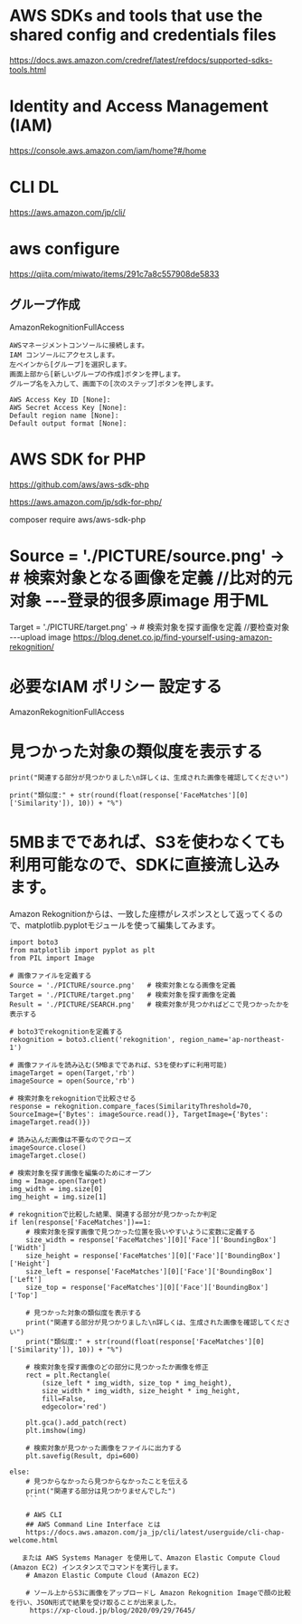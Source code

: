 # AWS SDKs and tools that use the shared config and credentials files
https://docs.aws.amazon.com/credref/latest/refdocs/supported-sdks-tools.html

# Identity and Access Management (IAM)
https://console.aws.amazon.com/iam/home?#/home

# CLI DL
https://aws.amazon.com/jp/cli/

# aws configure
https://qiita.com/miwato/items/291c7a8c557908de5833
## グループ作成
AmazonRekognitionFullAccess
```
AWSマネージメントコンソールに接続します。
IAM コンソールにアクセスします。
左ペインから[グループ]を選択します。
画面上部から[新しいグループの作成]ボタンを押します。
グループ名を入力して、画面下の[次のステップ]ボタンを押します。

AWS Access Key ID [None]: 
AWS Secret Access Key [None]: 
Default region name [None]: 
Default output format [None]: 
```
# AWS SDK for PHP
https://github.com/aws/aws-sdk-php

https://aws.amazon.com/jp/sdk-for-php/
 
composer require aws/aws-sdk-php




# Source = './PICTURE/source.png'  -> # 検索対象となる画像を定義 //比对的元对象 ---登录的很多原image 用于ML

Target = './PICTURE/target.png'   -> # 検索対象を探す画像を定義 //要检查对象  ---upload image
https://blog.denet.co.jp/find-yourself-using-amazon-rekognition/

# 必要なIAM ポリシー 設定する

AmazonRekognitionFullAccess

# 見つかった対象の類似度を表示する
    print("関連する部分が見つかりました\n詳しくは、生成された画像を確認してください")
    
    print("類似度:" + str(round(float(response['FaceMatches'][0]['Similarity']), 10)) + "%")
    
    

    
# 5MBまでであれば、S3を使わなくても利用可能なので、SDKに直接流し込みます。
Amazon Rekognitionからは、一致した座標がレスポンスとして返ってくるので、matplotlib.pyplotモジュールを使って編集してみます。
```
import boto3
from matplotlib import pyplot as plt
from PIL import Image

# 画像ファイルを定義する
Source = './PICTURE/source.png'   # 検索対象となる画像を定義
Target = './PICTURE/target.png'   # 検索対象を探す画像を定義
Result = './PICTURE/SEARCH.png'   # 検索対象が見つかればどこで見つかったかを表示する

# boto3でrekognitionを定義する
rekognition = boto3.client('rekognition', region_name='ap-northeast-1')

# 画像ファイルを読み込む(5MBまでであれば、S3を使わずに利用可能)
imageTarget = open(Target,'rb')
imageSource = open(Source,'rb')

# 検索対象をrekognitionで比較させる
response = rekognition.compare_faces(SimilarityThreshold=70, SourceImage={'Bytes': imageSource.read()}, TargetImage={'Bytes': imageTarget.read()})

# 読み込んだ画像は不要なのでクローズ
imageSource.close()
imageTarget.close()

# 検索対象を探す画像を編集のためにオープン
img = Image.open(Target)
img_width = img.size[0]
img_height = img.size[1]

# rekognitionで比較した結果、関連する部分が見つかったか判定
if len(response['FaceMatches'])==1:
    # 検索対象を探す画像で見つかった位置を扱いやすいように変数に定義する
    size_width = response['FaceMatches'][0]['Face']['BoundingBox']['Width']
    size_height = response['FaceMatches'][0]['Face']['BoundingBox']['Height']
    size_left = response['FaceMatches'][0]['Face']['BoundingBox']['Left']
    size_top = response['FaceMatches'][0]['Face']['BoundingBox']['Top']

    # 見つかった対象の類似度を表示する
    print("関連する部分が見つかりました\n詳しくは、生成された画像を確認してください")
    print("類似度:" + str(round(float(response['FaceMatches'][0]['Similarity']), 10)) + "%")

    # 検索対象を探す画像のどの部分に見つかったか画像を修正
    rect = plt.Rectangle(
        (size_left * img_width, size_top * img_height),
        size_width * img_width, size_height * img_height,
        fill=False,
        edgecolor='red')

    plt.gca().add_patch(rect)
    plt.imshow(img)

    # 検索対象が見つかった画像をファイルに出力する
    plt.savefig(Result, dpi=600)

else:
    # 見つからなかったら見つからなかったことを伝える
    print("関連する部分は見つかりませんでした")
    ```
    
    # AWS CLI
    ## AWS Command Line Interface とは 
    https://docs.aws.amazon.com/ja_jp/cli/latest/userguide/cli-chap-welcome.html
   
   または AWS Systems Manager を使用して、Amazon Elastic Compute Cloud (Amazon EC2) インスタンスでコマンドを実行します。
    # Amazon Elastic Compute Cloud (Amazon EC2) 
   
    # ソール上からS3に画像をアップロードし Amazon Rekognition Imageで顔の比較を行い、JSON形式で結果を受け取ることが出来ました。
     https://xp-cloud.jp/blog/2020/09/29/7645/
